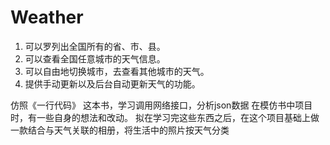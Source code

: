 # Weather

1. 可以罗列出全国所有的省、市、县。 
2. 可以查看全国任意城市的天气信息。
3. 可以自由地切换城市，去查看其他城市的天气。 
4. 提供手动更新以及后台自动更新天气的功能。

仿照《一行代码》 这本书，学习调用网络接口，分析json数据
在模仿书中项目时，有一些自身的想法和改动。
拟在学习完这些东西之后，在这个项目基础上做一款结合与天气关联的相册，将生活中的照片按天气分类
